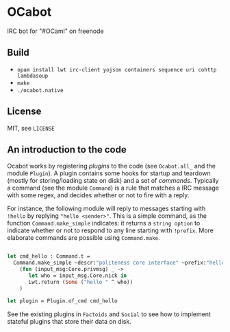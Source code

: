 # OCabot

IRC bot for "#OCaml" on freenode

## Build

- `opam install lwt irc-client yojson containers sequence uri cohttp lambdasoup`
- `make`
- `./ocabot.native`

## License

MIT, see `LICENSE`

## An introduction to the code

Ocabot works by registering *plugins* to the code (see `Ocabot.all_`
and the module `Plugin`). A plugin contains some hooks for startup and teardown
(mostly for storing/loading state on disk) and a set of *commands*.
Typically a command (see the module `Command`) is a rule that matches a IRC
message with some regex, and decides whether or not to fire with a reply.

For instance, the following module will reply to messages
starting with `!hello` by replying `"hello <sender>"`. This is a simple
command, as the function `Command.make_simple` indicates: it returns a `string
option` to indicate whether or not to respond to any line starting with
`!prefix`. More elaborate commands are possible using `Command.make`.

```ocaml

let cmd_hello : Command.t =
  Command.make_simple ~descr:"politeness core interface" ~prefix:"hello" ~prio:10
    (fun (input_msg:Core.privmsg) _ ->
       let who = input_msg.Core.nick in
       Lwt.return (Some ("hello " ^ who))
    )

let plugin = Plugin.of_cmd cmd_hello
```

See the existing plugins in `Factoids` and `Social` to see how to implement
stateful plugins that store their data on disk.
